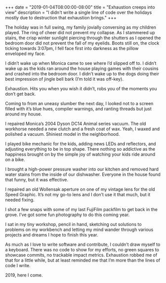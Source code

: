 +++
date = "2019-01-04T08:00:00-08:00"
title = "Exhaustion creeps into view"
description = "I didn't write a single line of code over the holidays mostly due to destruction that exhaustion brings."
+++

The holiday was in full swing, my family jovially conversing as my children played. The ring of cheer did not prevent my collapse. As I stammered up stairs, the crisp winter sunlight piercing through the shutters as I opened the bedroom door did not prevent the fall of my eyelids. Boots still on, the clock ticking towards 3:07pm, I fell face first into darkness as the pillow enveloped my face.

I didn’t wake up when Monica came to see where I’d slipped off to. I didn’t wake up as the kids ran around the house playing games with their cousins and crashed into the bedroom door. I didn’t wake up to the dogs doing their best impression of jingle bell bark (I’m told it was off-key).

Exhaustion. Hits you when you wish it didn’t, robs you of the moments you don’t get back.

Coming to from an uneasy slumber the next day, I looked not to a screen filled with it’s blue hues, compiler warnings, and ranting threads but just around my house.

I repaired Monica’s 2004 Dyson DC14 Animal series vacuum. The old workhorse needed a new clutch and a fresh coat of wax. Yeah, I waxed and polished a vacuum. Shiniest model in the neighborhood.

I played bike mechanic for the kids, adding news LEDs and reflectors, and adjusting everything to be in top shape.  There nothing so addictive as the happiness brought on by the simple joy of watching your kids ride around on a bike.

I brought a high-power pressure washer into our kitchen and removed hard water stains from the inside of our dishwasher. Everyone in the house found that funny, but it was effective.

I repaired an old Wollensak aperture on one of my vintage lens for the old Speed Graphic. It’s not my go-to lens and I don’t use it that much, but it needed fixing.

I shot a few snaps with some of my last FujiFilm packfilm to get back in the grove. I’ve got some fun photography to do this coming year.

I sat in my tiny workshop, pencil in hand, sketching out solutions to problems on my workbench and letting my mind wander through various projects and dreams I hope to finish this year.

As much as I love to write software and contribute, I couldn’t draw myself to a keyboard. There was no code to show for my efforts, no green squares to showcase commits, no trackable impact metrics. Exhaustion robbed me of that for a little while, but at least reminded me that I’m more than the lines of code I write.

2019, here I come.
